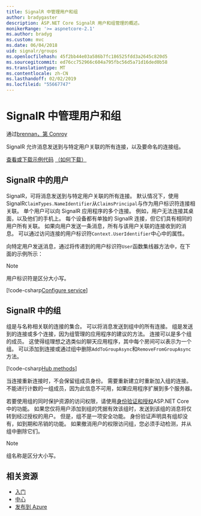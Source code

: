 ```yaml
---
title: SignalR 中管理用户和组
author: bradygaster
description: ASP.NET Core SignalR 用户和组管理的概述。
monikerRange: '>= aspnetcore-2.1'
ms.author: bradyg
ms.custom: mvc
ms.date: 06/04/2018
uid: signalr/groups
ms.openlocfilehash: 45f2bb44e03a586b7fc186525fdd3a2645c820d5
ms.sourcegitcommit: ed76cc752966c604a795fbc56d5a71d16ded0b58
ms.translationtype: MT
ms.contentlocale: zh-CN
ms.lasthandoff: 02/02/2019
ms.locfileid: "55667747"
---
```

# <a name="manage-users-and-groups-in-signalr"></a>SignalR 中管理用户和组

通过[brennan，第 Conroy](https://github.com/BrennanConroy)

SignalR 允许消息发送到与特定用户关联的所有连接，以及要命名的连接组。

[查看或下载示例代码](https://github.com/aspnet/Docs/tree/master/aspnetcore/signalr/groups/sample/) [（如何下载）](xref:index#how-to-download-a-sample)

## <a name="users-in-signalr"></a>SignalR 中的用户

SignalR，可将消息发送到与特定用户关联的所有连接。 默认情况下，使用 SignalR`ClaimTypes.NameIdentifier`从`ClaimsPrincipal`与作为用户标识符连接相关联。 单个用户可以向 SignalR 应用程序的多个连接。 例如，用户无法连接其桌面，以及他们的手机上。 每个设备都有单独的 SignalR 连接，但它们具有相同的用户所有关联。 如果向用户发送一条消息，所有与该用户关联的连接收到的消息。 可以通过访问连接的用户标识符`Context.UserIdentifier`中心中的属性。

向特定用户发送消息，通过将传递到的用户标识符`User`函数集线器方法中，在下面的示例所示：

> [!NOTE]
> 用户标识符是区分大小写。

[!code-csharp[Configure service](groups/sample/hubs/chathub.cs?range=29-32)]

## <a name="groups-in-signalr"></a>SignalR 中的组

组是与名称相关联的连接的集合。 可以将消息发送到组中的所有连接。 组是发送到的连接或多个连接，因为组管理的应用程序的建议的方法。 连接可以是多个组的成员。 这使得组理想之选类似的聊天应用程序，其中每个房间可以表示为一个组。 可以添加到连接或通过组中删除`AddToGroupAsync`和`RemoveFromGroupAsync`方法。

[!code-csharp[Hub methods](groups/sample/hubs/chathub.cs?range=15-27)]

当连接重新连接时，不会保留组成员身份。 需要重新建立时重新加入组的连接。 不能进行计数的一组成员，因为此信息不可用，如果应用程序扩展到多个服务器。

若要使用组的同时保护资源的访问权限，请使用[身份验证和授权](xref:signalr/authn-and-authz)ASP.NET Core 中的功能。 如果您仅将用户添加到组的凭据有效该组时，发送到该组的消息将仅转到经过授权的用户。 但是，组不是一项安全功能。 身份验证声明具有组却没有，如到期和吊销的功能。 如果撤消用户的权限访问组，您必须手动检测，并从组中删除它们。

> [!NOTE]
> 组名称是区分大小写。

## <a name="related-resources"></a>相关资源

* [入门](xref:tutorials/signalr)
* [中心](xref:signalr/hubs)
* [发布到 Azure](xref:signalr/publish-to-azure-web-app)
